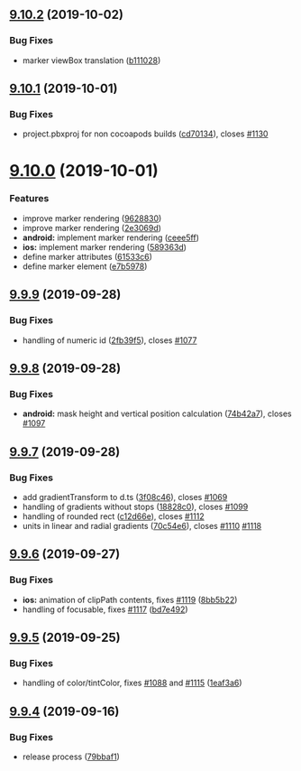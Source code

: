 ## [9.10.2](https://github.com/react-native-community/react-native-svg/compare/v9.10.1...v9.10.2) (2019-10-02)


### Bug Fixes

* marker viewBox translation ([b111028](https://github.com/react-native-community/react-native-svg/commit/b111028))

## [9.10.1](https://github.com/react-native-community/react-native-svg/compare/v9.10.0...v9.10.1) (2019-10-01)


### Bug Fixes

* project.pbxproj for non cocoapods builds ([cd70134](https://github.com/react-native-community/react-native-svg/commit/cd70134)), closes [#1130](https://github.com/react-native-community/react-native-svg/issues/1130)

# [9.10.0](https://github.com/react-native-community/react-native-svg/compare/v9.9.9...v9.10.0) (2019-10-01)


### Features

* improve marker rendering ([9628830](https://github.com/react-native-community/react-native-svg/commit/9628830))
* improve marker rendering ([2e3069d](https://github.com/react-native-community/react-native-svg/commit/2e3069d))
* **android:** implement marker rendering ([ceee5ff](https://github.com/react-native-community/react-native-svg/commit/ceee5ff))
* **ios:** implement marker rendering ([589363d](https://github.com/react-native-community/react-native-svg/commit/589363d))
* define marker attributes ([61533c6](https://github.com/react-native-community/react-native-svg/commit/61533c6))
* define marker element ([e7b5978](https://github.com/react-native-community/react-native-svg/commit/e7b5978))

## [9.9.9](https://github.com/react-native-community/react-native-svg/compare/v9.9.8...v9.9.9) (2019-09-28)


### Bug Fixes

* handling of numeric id ([2fb39f5](https://github.com/react-native-community/react-native-svg/commit/2fb39f5)), closes [#1077](https://github.com/react-native-community/react-native-svg/issues/1077)

## [9.9.8](https://github.com/react-native-community/react-native-svg/compare/v9.9.7...v9.9.8) (2019-09-28)


### Bug Fixes

* **android:** mask height and vertical position calculation ([74b42a7](https://github.com/react-native-community/react-native-svg/commit/74b42a7)), closes [#1097](https://github.com/react-native-community/react-native-svg/issues/1097)

## [9.9.7](https://github.com/react-native-community/react-native-svg/compare/v9.9.6...v9.9.7) (2019-09-28)


### Bug Fixes

* add gradientTransform to d.ts ([3f08c46](https://github.com/react-native-community/react-native-svg/commit/3f08c46)), closes [#1069](https://github.com/react-native-community/react-native-svg/issues/1069)
* handling of gradients without stops ([18828c0](https://github.com/react-native-community/react-native-svg/commit/18828c0)), closes [#1099](https://github.com/react-native-community/react-native-svg/issues/1099)
* handling of rounded rect ([c12d66e](https://github.com/react-native-community/react-native-svg/commit/c12d66e)), closes [#1112](https://github.com/react-native-community/react-native-svg/issues/1112)
* units in linear and radial gradients ([70c54e6](https://github.com/react-native-community/react-native-svg/commit/70c54e6)), closes [#1110](https://github.com/react-native-community/react-native-svg/issues/1110) [#1118](https://github.com/react-native-community/react-native-svg/issues/1118)

## [9.9.6](https://github.com/react-native-community/react-native-svg/compare/v9.9.5...v9.9.6) (2019-09-27)


### Bug Fixes

* **ios:** animation of clipPath contents, fixes [#1119](https://github.com/react-native-community/react-native-svg/issues/1119) ([8bb5b22](https://github.com/react-native-community/react-native-svg/commit/8bb5b22))
* handling of focusable, fixes [#1117](https://github.com/react-native-community/react-native-svg/issues/1117) ([bd7e492](https://github.com/react-native-community/react-native-svg/commit/bd7e492))

## [9.9.5](https://github.com/react-native-community/react-native-svg/compare/v9.9.4...v9.9.5) (2019-09-25)


### Bug Fixes

* handling of color/tintColor, fixes [#1088](https://github.com/react-native-community/react-native-svg/issues/1088) and [#1115](https://github.com/react-native-community/react-native-svg/issues/1115) ([1eaf3a6](https://github.com/react-native-community/react-native-svg/commit/1eaf3a6))

## [9.9.4](https://github.com/react-native-community/react-native-svg/compare/v9.9.3...v9.9.4) (2019-09-16)


### Bug Fixes

* release process ([79bbaf1](https://github.com/react-native-community/react-native-svg/commit/79bbaf1))
